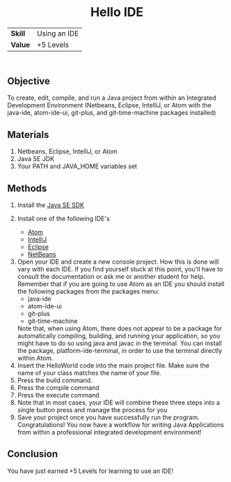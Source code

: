 <!DOCTYPE html>
<html>
<head>
</head>
<body>
	<header>
		<h1> Hello IDE </h1>
		<table>
			<tr>
				<td><strong>Skill</strong></td>
				<td>Using an IDE</td>
			</tr>
			<tr>
				<td><strong>Value</strong></td>
				<td>+5 Levels</td>
			</tr>
		</table>
	</header>
	<main>
		<section>
			<h2> Objective </h2>
			<p>
				To create, edit, compile, and run a Java project from within an Integrated Development Environment (Netbeans, Eclipse, IntelliJ, or Atom with the java-ide, atom-ide-ui, git-plus, and git-time-machine packages installed)
			</p>
		</section>
		<section>
			<h2> Materials </h2>
				<ol>
					<li> Netbeans, Eclipse, IntelliJ, or Atom </li>
					<li> Java SE JDK </li>
					<li> Your PATH and JAVA_HOME variables set </li>
				</ol>
		</section>
		<section>
			<h2> Methods </h2>
				<ol>
						<li> Install the <a href="https://www.oracle.com/java/technologies/jdk12-downloads.html">Java SE SDK </a> </li>
						<li>
							<p> Install one of the following IDE's </p>
							<ul>
								<li> <a href="ttps://atom.io"> Atom </a> </li>
								<li> <a href="https://www.jetbrains.com/idea/download/"> IntelliJ </a> </li>
								<li> <a href="https://www.eclipse.org/downloads/"> Eclipse </a> </li>
								<li> <a href="https://netbeans.org/downloads/8.2/"> NetBeans </a> </li>
							</ul>
						</li>
						<li> Open your IDE and create a new console project. How this is done
							will vary with each IDE. If you find yourself stuck at this point,
							you'll have to consult the documentation or ask me or another
							student for help. Remember that if you are going to use Atom as an
							IDE you should install the following packages from the packages
							menu:
							 	<ul>
									<li>java-ide</li>
									<li>atom-ide-ui</li>
									<li>git-plus</li>
									<li>git-time-machine</li>
								</ul>
								Note that, when using Atom, there does not appear to be a package
								for automatically compiling, building, and running your application,
								so you might have to do so using java and javac in the terminal.
								You can install the package, platform-ide-terminal, in order to
								use the terminal directly within Atom.
							</li>
							<li>
								Insert the HelloWorld code into the main project file. Make sure
								the name of your class matches the name of your file.
							</li>
							<li>
								Press the build command.
							</li>
							<li>
								Press the compile command
							</li>
							<li>
								Press the execute command
							</li>
							<li>
								Note that in most cases, your IDE will combine these three steps
								into a single button press and manage the process for you
							</li>
							<li>
								Save your project once you have successfully run the program.
								Congratulations! You now have a workflow for writing Java Applications
								from within a professional integrated development environment!
							</li>
				</ol>
		</section>
		<section>
			<h2> Conclusion </h2>
			<p>
				You have just earned +5 Levels for learning to use an IDE!
			</p>
		</section>
	</main>
</body>
</html>
